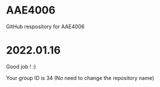 # AAE4006
GitHub respository for AAE4006

# 2022.01.16
Good job ! :) 

Your group ID is 34 (No need to change the repository name)

